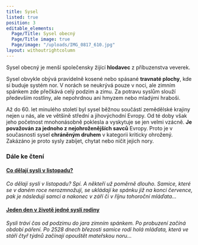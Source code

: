 ```yaml
---
title: Sysel
listed: true
position: 3
editable_elements:
  Page/Title: Sysel obecný
  Page/Title image: true
  Page/image: "/uploads/IMG_0817_610.jpg"
layout: withoutrightcolumn
---
```

Sysel obecný je menší společensky žijící **hlodavec** z příbuzenstva
veverek.

Sysel obvykle obývá pravidelně kosené nebo spásané **travnaté plochy**,
kde si buduje systém nor. V norách se neukrývá pouze v noci, ale zimním
spánkem zde přečkává celý podzim a zimu. Za potravu syslům slouží
především rostliny, ale nepohrdnou ani hmyzem nebo mladými hraboši.

Až do 60. let minulého století byl sysel běžnou součástí zemědělské krajiny nejen u nás, ale ve většině střední a jihovýchodní Evropy. Od té doby však jeho početnost mnohonásobně poklesla a vyskytuje se jen velmi vzácně. **Je považován za jednoho z nejohroženějších savců** Evropy. Proto je v současnosti sysel **chráněným druhem** v kategorii kriticky ohrožený. Zakázáno je proto sysly zabíjet, chytat nebo ničit jejich nory.

### Dále ke čtení

#### [Co dělají sysli v listopadu?](/news/co-delaji-sysli-v-listopadu)

*Co dělají sysli v listopadu? Spí. A někteří už poměrně dlouho. Samice,
které se v daném roce nerozmnožují, se ukládají ke spánku již na konci
července, pak je následují samci a nakonec v září či v říjnu tohoroční
mláďata…*

#### [Jeden den v životě jedné syslí rodiny](/news/letosni-mladata-uz-vylezla-z-nor)

*Sysli tráví čas od podzimu do jara zimním spánkem. Po probuzení začíná
období páření. Po 25­28 dnech březosti samice rodí holá mláďata, která
ve stáří čtyř týdnů začínají opouštět mateřskou noru…*
